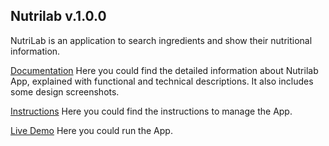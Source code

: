 ## Nutrilab v.1.0.0

NutriLab is an application to search ingredients and show their nutritional information.

[Documentation]()
Here you could find the detailed information about Nutrilab App, explained with functional and technical descriptions. It also includes some design screenshots.

[Instructions]()
Here you could find the instructions to manage the App.

[Live Demo]()
Here you could run the App.
